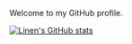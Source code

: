 Welcome to my GitHub profile.

[![Linen's GitHub stats](https://github-readme-stats.vercel.app/api?username=ljlinen)](https://github.com/ljlinen/github-readme-stats)
